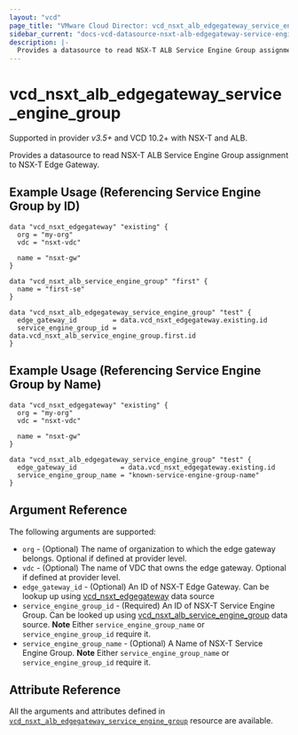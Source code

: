 ```yaml
---
layout: "vcd"
page_title: "VMware Cloud Director: vcd_nsxt_alb_edgegateway_service_engine_group"
sidebar_current: "docs-vcd-datasource-nsxt-alb-edgegateway-service-engine-group"
description: |-
  Provides a datasource to read NSX-T ALB Service Engine Group assignment to NSX-T Edge Gateway.
---
```


# vcd\_nsxt\_alb\_edgegateway\_service\_engine\_group

Supported in provider *v3.5+* and VCD 10.2+ with NSX-T and ALB.

Provides a datasource to read NSX-T ALB Service Engine Group assignment to NSX-T Edge Gateway.

## Example Usage (Referencing Service Engine Group by ID)

```hcl
data "vcd_nsxt_edgegateway" "existing" {
  org = "my-org"
  vdc = "nsxt-vdc"

  name = "nsxt-gw"
}

data "vcd_nsxt_alb_service_engine_group" "first" {
  name = "first-se"
}

data "vcd_nsxt_alb_edgegateway_service_engine_group" "test" {
  edge_gateway_id         = data.vcd_nsxt_edgegateway.existing.id
  service_engine_group_id = data.vcd_nsxt_alb_service_engine_group.first.id
}
```

## Example Usage (Referencing Service Engine Group by Name)

```hcl
data "vcd_nsxt_edgegateway" "existing" {
  org = "my-org"
  vdc = "nsxt-vdc"

  name = "nsxt-gw"
}

data "vcd_nsxt_alb_edgegateway_service_engine_group" "test" {
  edge_gateway_id           = data.vcd_nsxt_edgegateway.existing.id
  service_engine_group_name = "known-service-engine-group-name"
}
```

## Argument Reference

The following arguments are supported:

* `org` - (Optional) The name of organization to which the edge gateway belongs. Optional if defined at provider level.
* `vdc` - (Optional) The name of VDC that owns the edge gateway. Optional if defined at provider level.
* `edge_gateway_id` - (Optional) An ID of NSX-T Edge Gateway. Can be lookup up using
  [vcd_nsxt_edgegateway](/providers/vmware/vcd/latest/docs/data-sources/nsxt_edgegateway) data source
* `service_engine_group_id` - (Required) An ID of NSX-T Service Engine Group. Can be looked up using
  [vcd_nsxt_alb_service_engine_group](/providers/vmware/vcd/latest/docs/data-sources/nsxt_alb_service_engine_group) data
  source. **Note** Either `service_engine_group_name` or `service_engine_group_id` require it.
* `service_engine_group_name` - (Optional) A Name of NSX-T Service Engine Group. **Note** Either
  `service_engine_group_name` or `service_engine_group_id` require it.

## Attribute Reference

All the arguments and attributes defined in
[`vcd_nsxt_alb_edgegateway_service_engine_group`](/providers/vmware/vcd/latest/docs/resources/nsxt_alb_edgegateway_service_engine_group)
resource are available.
